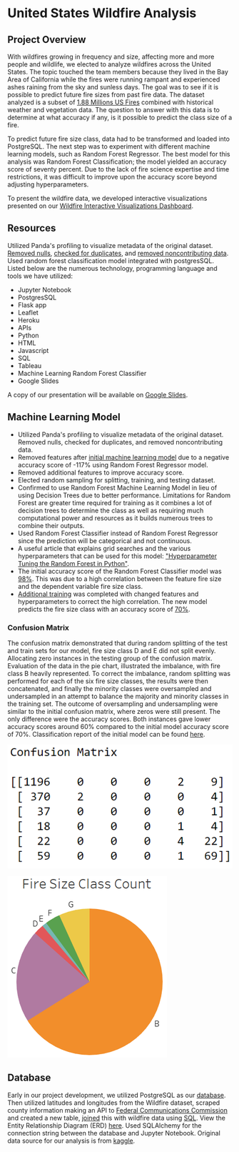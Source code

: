 # United States Wildfire Analysis

## Project Overview
With wildfires growing in frequency and size, affecting more and more people and wildlife, we elected to analyze wildfires across the United States. The topic touched the team members because they lived in the Bay Area of California while the fires were running rampant and experienced ashes raining from the sky and sunless days. The goal was to see if it is possible to predict future fire sizes from past fire data. The dataset analyzed is a subset of [1.88 Millions US Fires](https://www.kaggle.com/rtatman/188-million-us-wildfires) combined with historical weather and vegetation data. The question to answer with this data is to determine at what accuracy if any, is it possible to predict the class size of a fire.

To predict future fire size class, data had to be transformed and loaded into PostgreSQL. The next step was to experiment with different machine learning models, such as Random Forest Regressor. The best model for this analysis was Random Forest Classification; the model yielded an accuracy score of seventy percent. Due to the lack of fire science expertise and time restrictions, it was difficult to improve upon the accuracy score beyond adjusting hyperparameters.

To present the wildfire data, we developed interactive visualizations presented on our [Wildfire Interactive Visualizations Dashboard](https://ucb-projectone.herokuapp.com/).

## Resources
Utilized Panda's profiling to visualize metadata of the original dataset. [Removed nulls](https://github.com/Ariannatopbjerg/US_Wildfire/blob/main/Notebooks/wildfire_cleanup_pt3.ipynb), [checked for duplicates](https://github.com/Ariannatopbjerg/US_Wildfire/blob/main/Notebooks/Wildfire_cleanup_pt1.ipynb), and [removed noncontributing data](https://github.com/Ariannatopbjerg/US_Wildfire/blob/main/Notebooks/wildfire_cleanup_pt2.ipynb). Used random forest classification model integrated with postgresSQL. Listed below are the numerous technology, programming language and tools we have utilized: 

- Jupyter Notebook 
- PostgresSQL 
- Flask app 
- Leaflet
- Heroku
- APIs
- Python
- HTML
- Javascript
- SQL
- Tableau
- Machine Learning Random Forest Classifier
- Google Slides 

A copy of our presentation will be available on [Google Slides](https://docs.google.com/presentation/d/1zNJLu_Os-ALgjHbccoEGw9cjZcJPYD_3G4ZGsKlYAwc/edit#slide=id.p).

## Machine Learning Model 
- Utilized Panda's profiling to visualize metadata of the original dataset. Removed nulls, checked for duplicates, and removed noncontributing data.
- Removed features after [initial machine learning model](https://github.com/Ariannatopbjerg/US_Wildfire/blob/main/Notebooks/ML_RandomForestRegressor.ipynb) due to a negative accuracy score of -117% using Random Forest Regressor model. 
- Removed additional features to improve accuracy score.
- Elected random sampling for splitting, training, and testing dataset.
- Confirmed to use Random Forest Machine Learning Model in lieu of using Decision Trees due to better performance. Limitations for Random Forest are greater time required for training as it combines a lot of decision trees to determine the class as well as requiring much computational power and resources as it builds numerous trees to combine their outputs. 
- Used Random Forest Classifier instead of Random Forest Regressor since the prediction will be categorical and not continuous.
- A useful article that explains grid searches and the various hyperparameters that can be used for this model: ["Hyperparameter Tuning the Random Forest in Python"]( https://towardsdatascience.com/hyperparameter-tuning-the-random-forest-in-python-using-scikit-learn-28d2aa77dd74). 
- The initial accuracy score of the Random Forest Classifier model was [98%](https://github.com/Ariannatopbjerg/US_Wildfire/blob/main/Notebooks/ML_RandomForest_v3.ipynb). This was due to a high correlation between the feature fire size and the dependent variable fire size class. 
- [Additional training](https://github.com/Ariannatopbjerg/US_Wildfire/blob/main/Notebooks/randomforestclassifier_trial_and_error_91.ipynb) was completed with changed features and hyperparameters to correct the high correlation. The new model predicts the fire size class with an accuracy score of [70%](https://github.com/Ariannatopbjerg/US_Wildfire/blob/main/Notebooks/ML_model_wildfire_tweaking.ipynb).

### Confusion Matrix
The confusion matrix demonstrated that during random splitting of the test and train sets for our model, fire size class D and E did not split evenly. Allocating zero instances in the testing group of the confusion matrix. Evaluation of the data in the pie chart, illustrated the imbalance, with fire class B heavily represented. To correct the imbalance, random splitting was performed for each of the six fire size classes, the results were then concatenated, and finally the minority classes were oversampled and undersampled in an attempt to balance the majority and minority classes in the training set. The outcome of oversampling and undersampling were similar to the initial confusion matrix, where zeros were still present. The only difference were the accuracy scores. Both instances gave lower accuracy scores around 60% compared to the initial model accuracy score of 70%. Classification report of the initial model can be found [here](https://github.com/Ariannatopbjerg/US_Wildfire/blob/AriannaSeg4/images/classification_report.png). 

![](https://github.com/Ariannatopbjerg/US_Wildfire/blob/AriannaSeg4/images/confussion_matrix.png)   

![](https://github.com/Ariannatopbjerg/US_Wildfire/blob/AriannaSeg4/images/fire_size_class_count.PNG)

## Database 
Early in our project development, we utilized PostgreSQL as our [database](https://github.com/Ariannatopbjerg/US_Wildfire/blob/main/Notebooks/Wildfire_DB_Connect_additional.ipynb). Then utilized latitudes and longitudes from the Wildfire dataset, scraped county information making an API to [Federal Communications Commission](https://geo.fcc.gov/api/census/) and created a new table, [joined](https://github.com/Ariannatopbjerg/US_Wildfire/blob/main/images/join_code.png) this with wildfire data using [SQL](https://github.com/Ariannatopbjerg/US_Wildfire/blob/main/sql/QuickDBD-ERD-Wildfire.sql). View the Entity Relationship Diagram (ERD) [here](https://github.com/Ariannatopbjerg/US_Wildfire/blob/main/images/ERD-Wildfire.png). Used SQLAlchemy for the connection string between the database and Jupyter Notebook. Original data source for our analysis is from [kaggle](https://www.kaggle.com/capcloudcoder/us-wildfire-data-plus-other-attributes?select=FW_Veg_Rem_Combined.csv).












